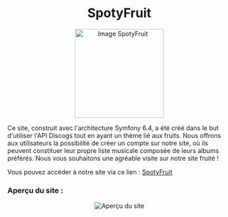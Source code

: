<div style="text-align:center;justify-content:flex">
    <h1>SpotyFruit</h1>
</div>

<div style="text-align:center;">
    <img src="https://media.discordapp.net/attachments/927636625314431059/1210635189563293796/OIG3.ITP3.7UHV.png?ex=65eb46e1&is=65d8d1e1&hm=852dca7d21dd41a433c870229fbe9a37ffc290a65b6982a96f838f275c17b6cf&=&format=webp&quality=lossless&width=384&height=384" alt="Image SpotyFruit" width="200" height="200" />
</div>

Ce site, construit avec l'architecture Symfony 6.4, a été créé dans le but d'utiliser l'API Discogs tout en ayant un thème lié aux fruits. Nous offrons aux utilisateurs la possibilité de créer un compte sur notre site, où ils peuvent constituer leur propre liste musicale composée de leurs albums préférés. Nous vous souhaitons une agréable visite sur notre site fruité !

Vous pouvez accéder à notre site via ce lien : [SpotyFruit](https://spotyfruitiut.alwaysdata.net/)


### Aperçu du site :

<div style="text-align:center;">
    <img src="https://cdn.discordapp.com/attachments/927636625314431059/1211026134976692265/image.png?ex=65ecb2fa&is=65da3dfa&hm=596fa7a37d9ec8f833f423c811647fa79faafc4e09cd2926a34182fc7e8cd071&" alt="Aperçu du site" />
</div>
